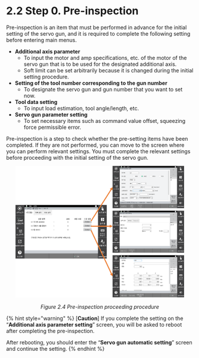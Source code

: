 ﻿# 2.2 Step 0. Pre-inspection

Pre-inspection is an item that must be performed in advance for the initial setting of the servo gun, and it is required to complete the following setting before entering main menus.

* **Additional axis parameter**
  * To input the motor and amp specifications, etc. of the motor of the servo gun that is to be used for the designated additional axis.
  * Soft limit can be set arbitrarily because it is changed during the initial setting procedure.
* **Setting of the tool number corresponding to the gun number**&#x20;
  * To designate the servo gun and gun number that you want to set now.
* **Tool data setting**
  * To input load estimation, tool angle/length, etc.
* **Servo gun parameter setting**
  * To set necessary items such as command value offset, squeezing force permissible error.

Pre-inspection is a step to check whether the pre-setting items have been completed. If they are not performed, you can move to the screen where you can perform relevant settings. You must complete the relevant settings before proceeding with the initial setting of the servo gun.

<p align="center">
 <img src="../_assets/image_27.png" width="90%"></img>
 <em><p align="center">Figure 2.4 Pre-inspection proceeding procedure</p></em>
</p>

{% hint style="warning" %}
\[**Caution**]  If you complete the setting on the “**Additional axis parameter setting**” screen, you will be asked to reboot after completing the pre-inspection.

After rebooting, you should enter the “**Servo gun automatic setting**” screen and continue the setting. 
{% endhint %}
